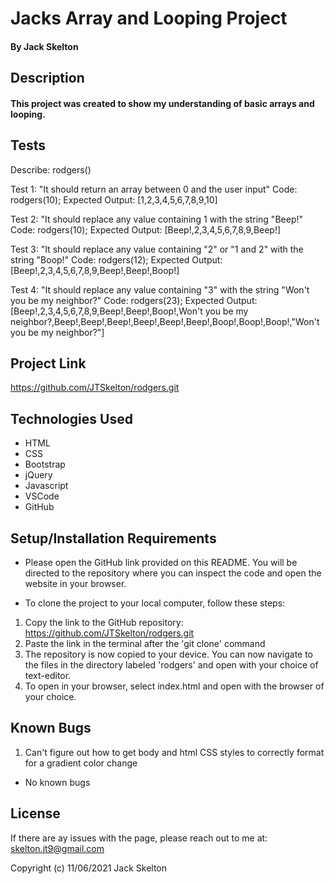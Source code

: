 # Jacks Array and Looping Project

#### By Jack Skelton

## Description
#### This project was created to show my understanding of basic arrays and looping.

## Tests
Describe: rodgers()

Test 1: "It should return an array between 0 and the user input"
Code: rodgers(10);
Expected Output: [1,2,3,4,5,6,7,8,9,10]

Test 2: "It should replace any value containing 1 with the string "Beep!"
Code: rodgers(10);
Expected Output: [Beep!,2,3,4,5,6,7,8,9,Beep!]

Test 3: "It should replace any value containing "2" or "1 and 2" with the string "Boop!"
Code: rodgers(12);
Expected Output: [Beep!,2,3,4,5,6,7,8,9,Beep!,Beep!,Boop!]

Test 4: "It should replace any value containing "3" with the string "Won't you be my neighbor?"
Code: rodgers(23);
Expected Output: [Beep!,2,3,4,5,6,7,8,9,Beep!,Beep!,Boop!,Won't you be my neighbor?,Beep!,Beep!,Beep!,Beep!,Beep!,Beep!,Boop!,Boop!,Boop!,"Won't you be my neighbor?"]

## Project Link
https://github.com/JTSkelton/rodgers.git
## Technologies Used

* HTML
* CSS
* Bootstrap
* jQuery
* Javascript
* VSCode
* GitHub

## Setup/Installation Requirements

* Please open the GitHub link provided on this README. You will be directed to the repository where you can inspect the code and open the website in your browser.

* To clone the project to your local computer, follow these steps:
1) Copy the link to the GitHub repository: https://github.com/JTSkelton/rodgers.git
2) Paste the link in the terminal after the 'git clone' command
3) The repository is now copied to your device. You can now navigate to the files in the directory labeled 'rodgers' and open with your choice of text-editor.
4) To open in your browser, select index.html and open with the browser of your choice.

## Known Bugs
1) Can't figure out how to get body and html CSS styles to correctly format for a gradient color change
* No known bugs
## License

If there are ay issues with the page, please reach out to me at: skelton.jt9@gmail.com

Copyright (c) 11/06/2021 Jack Skelton